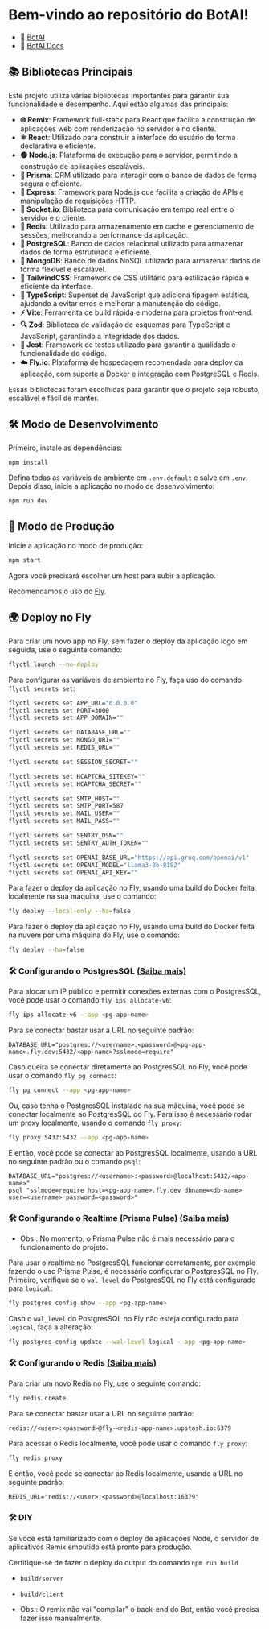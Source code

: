# Bem-vindo ao repositório do BotAI!

- 📖 [BotAI](https://botai.tecwolf.com.br)
- 📖 [BotAI Docs](https://botai.tecwolf.com.br/docs)

## 📚 Bibliotecas Principais

Este projeto utiliza várias bibliotecas importantes para garantir sua funcionalidade e desempenho. Aqui estão algumas
das principais:

- **🌐 Remix**: Framework full-stack para React que facilita a construção de aplicações web com renderização no servidor
  e no cliente.
- **⚛️ React**: Utilizado para construir a interface do usuário de forma declarativa e eficiente.
- **🟢 Node.js**: Plataforma de execução para o servidor, permitindo a construção de aplicações escaláveis.
- **🔗 Prisma**: ORM utilizado para interagir com o banco de dados de forma segura e eficiente.
- **🚀 Express**: Framework para Node.js que facilita a criação de APIs e manipulação de requisições HTTP.
- **💬 Socket.io**: Biblioteca para comunicação em tempo real entre o servidor e o cliente.
- **🧠 Redis**: Utilizado para armazenamento em cache e gerenciamento de sessões, melhorando a performance da aplicação.
- **🐘 PostgreSQL**: Banco de dados relacional utilizado para armazenar dados de forma estruturada e eficiente.
- **🍃 MongoDB**: Banco de dados NoSQL utilizado para armazenar dados de forma flexível e escalável.
- **🎨 TailwindCSS**: Framework de CSS utilitário para estilização rápida e eficiente da interface.
- **🔷 TypeScript**: Superset de JavaScript que adiciona tipagem estática, ajudando a evitar erros e melhorar a
  manutenção do código.
- **⚡ Vite**: Ferramenta de build rápida e moderna para projetos front-end.
- **🔍 Zod**: Biblioteca de validação de esquemas para TypeScript e JavaScript, garantindo a integridade dos dados.
- **🧪 Jest**: Framework de testes utilizado para garantir a qualidade e funcionalidade do código.
- **☁️ Fly.io**: Plataforma de hospedagem recomendada para deploy da aplicação, com suporte a Docker e integração com
  PostgreSQL e Redis.

Essas bibliotecas foram escolhidas para garantir que o projeto seja robusto, escalável e fácil de manter.

## 🛠️ Modo de Desenvolvimento

Primeiro, instale as dependências:

```sh
npm install
```

Defina todas as variáveis de ambiente em `.env.default` e salve em `.env`.
Depois disso, inicie a aplicação no modo de desenvolvimento:

```sh
npm run dev
```

## 🚀 Modo de Produção

Inicie a aplicação no modo de produção:

```sh
npm start
```

Agora você precisará escolher um host para subir a aplicação.

Recomendamos o uso do [Fly](https://fly.io/).

## 🌍 Deploy no Fly

Para criar um novo app no Fly, sem fazer o deploy da aplicação logo em seguida, use o seguinte comando:

```sh
flyctl launch --no-deploy
```

Para configurar as variáveis de ambiente no Fly, faça uso do comando `flyctl secrets set`:

```sh
flyctl secrets set APP_URL="0.0.0.0"
flyctl secrets set PORT=3000
flyctl secrets set APP_DOMAIN=""

flyctl secrets set DATABASE_URL=""
flyctl secrets set MONGO_URI=""
flyctl secrets set REDIS_URL=""

flyctl secrets set SESSION_SECRET=""

flyctl secrets set HCAPTCHA_SITEKEY=""
flyctl secrets set HCAPTCHA_SECRET=""

flyctl secrets set SMTP_HOST=""
flyctl secrets set SMTP_PORT=587
flyctl secrets set MAIL_USER=""
flyctl secrets set MAIL_PASS=""

flyctl secrets set SENTRY_DSN=""
flyctl secrets set SENTRY_AUTH_TOKEN=""

flyctl secrets set OPENAI_BASE_URL="https://api.groq.com/openai/v1"
flyctl secrets set OPENAI_MODEL="llama3-8b-8192"
flyctl secrets set OPENAI_API_KEY=""
```

Para fazer o deploy da aplicação no Fly, usando uma build do Docker feita localmente na sua máquina, use o comando:

```sh
fly deploy --local-only --ha=false
```

Para fazer o deploy da aplicação no Fly, usando uma build do Docker feita na nuvem por uma máquina do Fly, use o
comando:

```sh
fly deploy --ha=false
```

### 🛠️ Configurando o PostgresSQL [(Saiba mais)](https://fly.io/docs/postgres/connecting/connecting-external/)

Para alocar um IP público e permitir conexões externas com o PostgresSQL, você pode usar o comando
`fly ips allocate-v6`:

```sh
fly ips allocate-v6 --app <pg-app-name>
```

Para se conectar bastar usar a URL no seguinte padrão:

```
DATABASE_URL="postgres://<username>:<password>@<pg-app-name>.fly.dev:5432/<app-name>?sslmode=require"
```

Caso queira se conectar diretamente ao PostgresSQL no Fly, você pode usar o comando `fly pg connect`:

```sh
fly pg connect --app <pg-app-name>
```

Ou, caso tenha o PostgresSQL instalado na sua máquina, você pode se conectar localmente ao PostgresSQL do Fly.
Para isso é necessário rodar um proxy localmente, usando o comando `fly proxy`:

```sh
fly proxy 5432:5432 --app <pg-app-name>
```

E então, você pode se conectar ao PostgresSQL localmente, usando a URL no seguinte padrão ou o comando `psql`:

```
DATABASE_URL="postgres://<username>:<password>@localhost:5432/<app-name>"
psql "sslmode=require host=<pg-app-name>.fly.dev dbname=<db-name> user=<username> password=<password>"
```

### 🛠️ Configurando o Realtime (Prisma Pulse) [(Saiba mais)](https://www.prisma.io/docs/pulse/database-setup/general-database-instructions)

- Obs.: No momento, o Prisma Pulse não é mais necessário para o funcionamento do projeto.

Para usar o realtime no PostgresSQL funcionar corretamente, por exemplo fazendo o uso Prisma Pulse, é necessário
configurar o PostgresSQL no Fly.
Primeiro, verifique se o `wal_level` do PostgresSQL no Fly está configurado para `logical`:

```sh
fly postgres config show --app <pg-app-name>
```

Caso o `wal_level` do PostgresSQL no Fly não esteja configurado para `logical`, faça a alteração:

```sh
fly postgres config update --wal-level logical --app <pg-app-name>
```

### 🛠️ Configurando o Redis [(Saiba mais)](https://fly.io/docs/upstash/redis/)

Para criar um novo Redis no Fly, use o seguinte comando:

```sh
fly redis create
```

Para se conectar bastar usar a URL no seguinte padrão:

```
redis://<user>:<password>@fly-<redis-app-name>.upstash.io:6379
```

Para acessar o Redis localmente, você pode usar o comando `fly proxy`:

```sh
fly redis proxy
```

E então, você pode se conectar ao Redis localmente, usando a URL no seguinte padrão:

```
REDIS_URL="redis://<user>:<password>@localhost:16379"
```

### 🛠️ DIY

Se você está familiarizado com o deploy de aplicações Node, o servidor de aplicativos Remix embutido está pronto para
produção.

Certifique-se de fazer o deploy do output do comando `npm run build`

- `build/server`
- `build/client`

- Obs.: O remix não vai "compilar" o back-end do Bot, então você precisa fazer isso manualmente.
